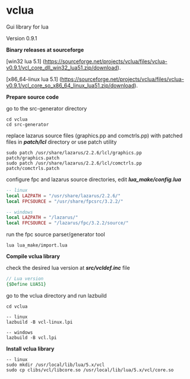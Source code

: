 # vclua
Gui library for lua

Version 0.9.1

**Binary releases at sourceforge**

[win32 lua 5.1] (https://sourceforge.net/projects/vclua/files/vclua-v0.9.1/vcl_core_dll_win32_lua51.zip/download).

[x86_64-linux lua 5.1] (https://sourceforge.net/projects/vclua/files/vclua-v0.9.1/vcl_core_so_x86_64_linux_lua51.zip/download).



**Prepare source code**

go to the src-generator directory

```
cd vclua
cd src-generator 
```

replace lazarus source files (graphics.pp and comctrls.pp) with patched files in ***patch/lcl*** directory or use patch utility

```
sudo patch /usr/share/lazarus/2.2.6/lcl/graphics.pp patch/graphics.patch
sudo patch /usr/share/lazarus/2.2.6/lcl/comctrls.pp patch/comctrls.patch
```

configure fpc and lazarus source directories, edit ***lua_make/config.lua***

```lua
-- linux
local LAZPATH = "/usr/share/lazarus/2.2.6/"
local FPCSOURCE = "/usr/share/fpcsrc/3.2.2/"
```

```lua
-- windows
local LAZPATH = "/lazarus/"
local FPCSOURCE = "/lazarus/fpc/3.2.2/source/"
```

run the fpc source parser/generator tool

```
lua lua_make/import.lua
```



**Compile vclua library**

check the desired lua version at ***src/vcldef.inc*** file

```pascal
// Lua version 
{$Define LUA51}
```

go to the vclua directory and run lazbuild 

```
cd vclua
```

```shell
-- linux
lazbuild -B vcl-linux.lpi
```

```shell
-- windows
lazbuild -B vcl.lpi
```



**Install vclua library**

```shell
-- linux
sudo mkdir /usr/local/lib/lua/5.x/vcl
sudo cp clibs/vcl/libcore.so /usr/local/lib/lua/5.x/vcl/core.so
```



